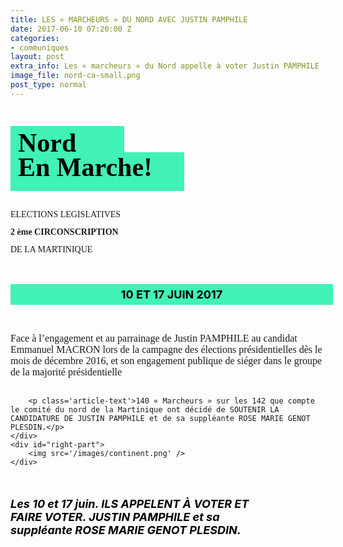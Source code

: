 ```yaml
---
title: LES « MARCHEURS » DU NORD AVEC JUSTIN PAMPHILE
date: 2017-06-10 07:20:00 Z
categories:
- communiques
layout: post
extra_info: Les « marcheurs » du Nord appelle à voter Justin PAMPHILE
image_file: nord-ca-small.png
post_type: normal
---
```


<style>
	.article__body {
    	max-width: 1045px;
   		min-width: 900px;
  	}

	#article-body {
		display: flex;
		margin: 0 auto;
	}

	.article-title {
		display: block;
		background: #40f2b6;
		font-size: 42px;
		font-family: 'Gill Sans';
		font-weight: 700;
		color: black;
		padding-left: 12px;
	}

	.small {
		width: 170px;
		height: 42px;
		line-height: 55px;
	}

	.big {
		width: 266px;
		height: 62px;
	}

	.article-sub {
		display: block;
		font-family: 'Gill Sans';
		font-size: 28px;
		height: 32px;
	}

	.main-title {
		margin-bottom: 61px;
	}

	.sub-title {
		margin-bottom: 35px;
	}

	.normal {
		font-weight: normal;
	}

	.highlited-date {
		background: #40f2b6;
	    text-align: center;
	    width: 247px;
	    padding: 6px;
	    font-weight: bolder;
	    color: black;
	    font-size: 22px;
	    margin-bottom: 45px;
	}

	.article-text {
		text-align: justify;
		font-family: 'Gill Sans';
		font-size: 17px;
		font-weight: 300px;
		width: 353px;
		margin-bottom: 30px;
	}

	#left-part {
		width: 40%;
	}

	#right-part {
		width: 60%;
	}

	#right-part img {
		width: 600px;
	}

	.highlited {
	    font-weight: bolder;
	    font-style: italic;
	    font-size: 25px;
	    text-align: center;
	    width: 757px;
	    margin: 30px auto;
	    color: black;
  	}
  	
  	@media screen and (max-width: 1000px) {
  		.article__body {
  			max-width: none;
  			min-width: 0;
  			padding: 0 32px;
  		}
  		
  		.article-sub {
  			font-size: 14px;
  			height: 28px;
  		}
  		
  		#article-body {
  			flex-direction: column;
  		}
  		
  		#left-part {
  			width: 100%;
  			align-self: center;
  		}		
  		
  		.main-title {
  			margin-bottom: 0;
  		}
  		
  		#right-part {
  			margin-top: 34px;
  			float: none;
  			width: 100%;
  		}
  		
  		#right-part img {
  			width: 80%;
  		}
  		
  		.highlited {
  			margin: 0;
  			margin-top: 35px;
  			width: 80%;
  			font-size: 18px;
  			text-align: left;
  			font-style: none;
  		}
  		
  		.highlited-date {
  			width: 100%;
  			font-size: 18px;
  		}
  		
  		.article-text {
  			margin: 0;
  			font-size: 16px;
  			width: 100%;
  			text-align: left;
  			margin-bottom: 30px;
  			font-weight: 300;
  		}
  		
  		body {
  			min-width: 292px;
  		}
  	}
</style>
<section id="article-body">
	<div id='left-part'>
		<h1 class='main-title'>
			<span class='article-title small'>Nord</span>
			<span class='article-title big'>En Marche!</span>
		</h1>
		<h2 class='sub-title'>
			<span class='article-sub normal'>ELECTIONS LEGISLATIVES</span>
			<span class='article-sub'>2 ème CIRCONSCRIPTION</span>
	 		<span class='article-sub normal'>DE LA MARTINIQUE</span>
		</h2>
		<h3 class='highlited-date'>10 ET 17 JUIN 2017</h3>
		<p class='article-text'>Face à l’engagement et au parrainage de Justin PAMPHILE au candidat Emmanuel MACRON lors de la campagne des élections présidentielles dès le mois de décembre 2016, et son engagement publique de siéger dans le groupe de la majorité présidentielle</p>

		<p class='article-text'>140 « Marcheurs » sur les 142 que compte le comité du nord de la Martinique ont décidé de SOUTENIR LA CANDIDATURE DE JUSTIN PAMPHILE et de sa suppléante ROSE MARIE GENOT PLESDIN.</p>
	</div>
	<div id="right-part">
		<img src='/images/continent.png' />
	</div>
</section>
<p class='highlited'>
  Les 10 et 17 juin. ILS APPELENT À VOTER ET FAIRE VOTER. JUSTIN PAMPHILE et sa suppléante ROSE MARIE GENOT PLESDIN.
</p>

